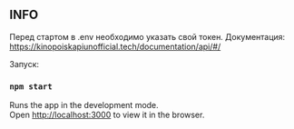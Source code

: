 ## INFO

Перед стартом в .env необходимо указать свой токен.
Документация: https://kinopoiskapiunofficial.tech/documentation/api/#/

Запуск:

### `npm start`

Runs the app in the development mode.\
Open [http://localhost:3000](http://localhost:3000) to view it in the browser.

